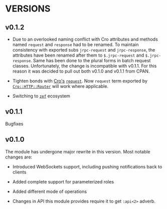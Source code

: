 VERSIONS
========

v0.1.2
------

  * Due to an overlooked naming conflict with Cro attributes and methods named `request` and `response` had to be renamed. To maintain consistency with exported subs `jrpc-request` and `jrpc-response`, the attributes have been renamed after them to `$.jrpc-request` and `$.jrpc-response`. Same has been done to the plural forms in batch request classes. Unfortunately, the change is incompatible with v0.1.1. For this reason it was decided to pull out both v0.1.0 and v0.1.1 from CPAN.

  * Tighten bonds with [Cro's](https://cro.services) [`request`](https://cro.services/docs/reference/cro-http-request). Now `request` term exported by [`Cro::HTTP::Router`](https://cro.services/docs/reference/cro-http-router) will work where applicable.

  * Switching to [`zef`](https://github.com/tony-o/raku-fez) ecosystem

v0.1.1
------

Bugfixes

v0.1.0
------

The module has undergone major rewrite in this version. Most notable changes are:

  * Introduced WebSockets support, including pushing notifications back to clients

  * Added complete support for parameterized roles

  * Added different mode of operations

  * Changes in API this module provides require it to get `:api<2>` adverb.

